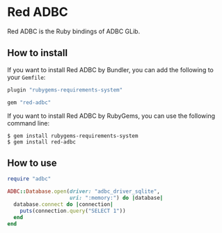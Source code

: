 <!---
  Licensed to the Apache Software Foundation (ASF) under one
  or more contributor license agreements.  See the NOTICE file
  distributed with this work for additional information
  regarding copyright ownership.  The ASF licenses this file
  to you under the Apache License, Version 2.0 (the
  "License"); you may not use this file except in compliance
  with the License.  You may obtain a copy of the License at

    http://www.apache.org/licenses/LICENSE-2.0

  Unless required by applicable law or agreed to in writing,
  software distributed under the License is distributed on an
  "AS IS" BASIS, WITHOUT WARRANTIES OR CONDITIONS OF ANY
  KIND, either express or implied.  See the License for the
  specific language governing permissions and limitations
  under the License.
-->

# Red ADBC

Red ADBC is the Ruby bindings of ADBC GLib.

## How to install

If you want to install Red ADBC by Bundler, you can add the following
to your `Gemfile`:

```ruby
plugin "rubygems-requirements-system"

gem "red-adbc"
```

If you want to install Red ADBC by RubyGems, you can use the following
command line:

```console
$ gem install rubygems-requirements-system
$ gem install red-adbc
```

## How to use

```ruby
require "adbc"

ADBC::Database.open(driver: "adbc_driver_sqlite",
                    uri: ":memory:") do |database|
  database.connect do |connection|
    puts(connection.query("SELECT 1"))
  end
end
```
